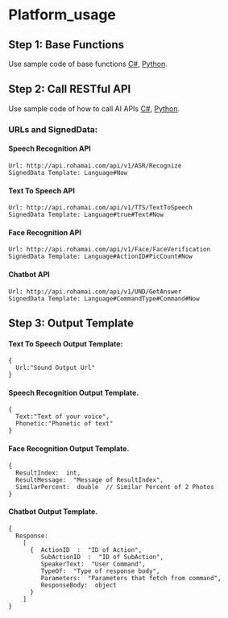 # Platform_usage
## Step 1: Base Functions
Use sample code of base functions [C#](https://github.com/RohamAI/Platform_usage/blob/master/C%23/Base_Functions.cs), [Python](https://github.com/RohamAI/Platform_usage/blob/master/Python/Base_Functions.py).
## Step 2: Call RESTful API
Use sample code of how to call AI APIs [C#](https://github.com/RohamAI/Platform_usage/blob/master/C%23/Call%20RESTful.cs), [Python](https://github.com/RohamAI/Platform_usage/blob/master/Python/Call%20RESTful.py).
### URLs and SignedData:
#### Speech Recognition API 
```
Url: http://api.rohamai.com/api/v1/ASR/Recognize
SignedData Template: Language#Now
```
#### Text To Speech API
```
Url: http://api.rohamai.com/api/v1/TTS/TextToSpeech
SignedData Template: Language#true#Text#Now
```
#### Face Recognition API
```
Url: http://api.rohamai.com/api/v1/Face/FaceVerification 
SignedData Template: Language#ActionID#PicCount#Now 
```

#### Chatbot API
```
Url: http://api.rohamai.com/api/v1/UND/GetAnswer
SignedData Template: Language#CommandType#Command#Now
```
## Step 3: Output Template
#### Text To Speech Output Template:
```
{
  Url:"Sound Output Url"
}
```
#### Speech Recognition Output Template.
```
{
  Text:"Text of your voice",
  Phonetic:"Phonetic of text"
}
```
#### Face Recognition Output Template.
```
{
  ResultIndex:  int,
  ResultMessage:  "Message of ResultIndex",
  SimilarPercent:  double  // Similar Percent of 2 Photos
}
```
#### Chatbot Output Template.
```
{
  Response:
    [
      {  ActionID  :  "ID of Action",
         SubActionID  :  "ID of SubAction",
         SpeakerText:  "User Command",
         TypeOf:  "Type of response body",
         Parameters:  "Parameters that fetch from command",
         ResponseBody:  object
      }
    ]  
}
```
